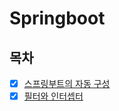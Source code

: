 # Springboot

## 목차  
- [x] [스프링부트의 자동 구성](./springboot_config.md)
- [x] [필터와 인터셉터](./filter_and_interceptor.md)
